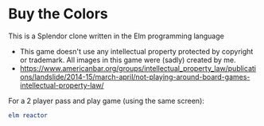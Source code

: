 # Buy the Colors

This is a Splendor clone written in the Elm programming language

- This game doesn't use any intellectual property protected by copyright or trademark. All images in this game were (sadly) created by me.
- https://www.americanbar.org/groups/intellectual_property_law/publications/landslide/2014-15/march-april/not-playing-around-board-games-intellectual-property-law/

For a 2 player pass and play game (using the same screen):
```elm
elm reactor
```